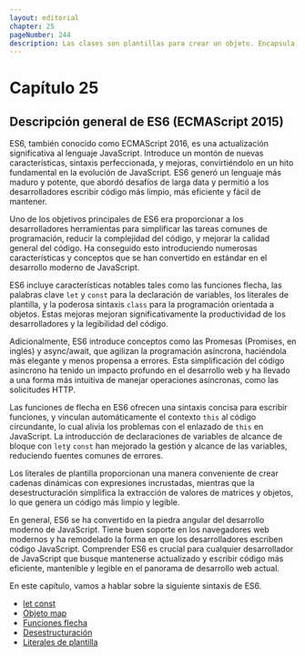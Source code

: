 ```yaml
---
layout: editorial
chapter: 25
pageNumber: 244
description: Las clases son plantillas para crear un objeto. Encapsula datos con código para trabajar con datos. La palabra clave class se utiliza para crear una clase. 
---
```



# Capítulo 25

## Descripción general de ES6 (ECMAScript 2015)

ES6, también conocido como ECMAScript 2016, es una actualización significativa al lenguaje JavaScript. Introduce un montón de nuevas características, sintaxis perfeccionada, y mejoras, convirtiéndolo en un hito fundamental en la evolución de JavaScript. ES6 generó un lenguaje más maduro y potente, que abordó desafíos de larga data y permitió a los desarrolladores escribir código más limpio, más eficiente y fácil de mantener.

Uno de los objetivos principales de ES6 era proporcionar a los desarrolladores herramientas para simplificar las tareas comunes de programación, reducir la complejidad del código, y mejorar la calidad general del código. Ha conseguido esto introduciendo numerosas características y conceptos que se han convertido en estándar en el desarrollo moderno de JavaScript.

ES6 incluye características notables tales como las funciones flecha, las palabras clave `let` y `const` para la declaración de variables, los literales de plantilla, y la poderosa sintaxis `class` para la programación orientada a objetos. Estas mejoras mejoran significativamente la productividad de los desarrolladores y la legibilidad del código.

Adicionalmente, ES6 introduce conceptos como las Promesas (Promises, en inglés) y async/await, que agilizan la programación asíncrona, haciéndola más elegante y menos propensa a errores. Esta simplificación del código asíncrono ha tenido un impacto profundo en el desarrollo web y ha llevado a una forma más intuitiva de manejar operaciones asíncronas, como las solicitudes HTTP.

Las funciones de flecha en ES6 ofrecen una sintaxis concisa para escribir funciones, y vinculan automáticamente el contexto `this` al código circundante, lo cual alivia los problemas con el enlazado de `this` en JavaScript. La introducción de declaraciones de variables de alcance de bloque con `let`y `const` han mejorado la gestión y alcance de las variables, reduciendo fuentes comunes de errores.

Los literales de plantilla proporcionan una manera conveniente de crear cadenas dinámicas con expresiones incrustadas, mientras que la desestructuración simplifica la extracción de valores de matrices y objetos, lo que genera un código más limpio y legible.

En general, ES6 se ha convertido en la piedra angular del desarrollo moderno de JavaScript. Tiene buen soporte en los navegadores web modernos y ha remodelado la forma en que los desarrolladores escriben código JavaScript. Comprender ES6 es crucial para cualquier desarrollador de JavaScript que busque mantenerse actualizado y escribir código más eficiente, mantenible y legible en el panorama de desarrollo web actual.

En este capítulo, vamos a hablar sobre la siguiente sintaxis de ES6.

* [let const](./let-const.md)
* [Objeto map](./map.md)
* [Funciones flecha](./arrow-functions.md)
* [Desestructuración](./destructuring.md)
* [Literales de plantilla](./template-literals.md)